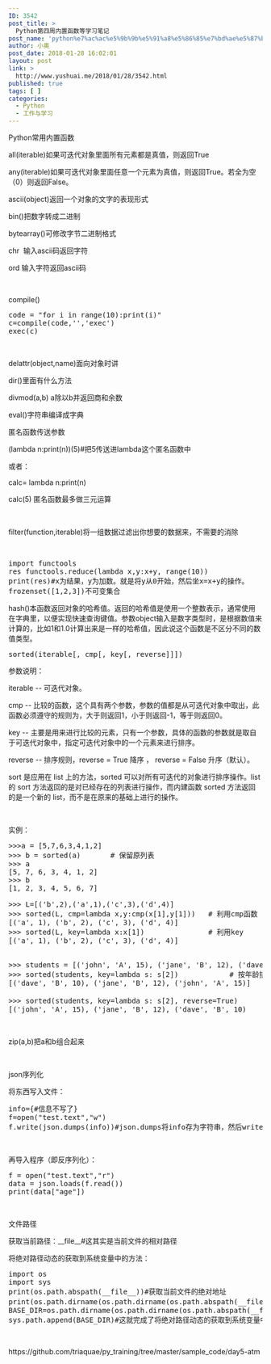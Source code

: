 ```yaml
---
ID: 3542
post_title: >
  Python第四周内置函数等学习笔记
post_name: 'python%e7%ac%ac%e5%9b%9b%e5%91%a8%e5%86%85%e7%bd%ae%e5%87%bd%e6%95%b0%e7%ad%89%e5%ad%a6%e4%b9%a0%e7%ac%94%e8%ae%b0'
author: 小奥
post_date: 2018-01-28 16:02:01
layout: post
link: >
  http://www.yushuai.me/2018/01/28/3542.html
published: true
tags: [ ]
categories:
  - Python
  - 工作与学习
---
```

<p>Python常用内置函数</p><p>all(iterable)如果可迭代对象里面所有元素都是真值，则返回True</p><p>any(iterable)如果可迭代对象里面任意一个元素为真值，则返回True。若全为空（0）则返回False。</p><p>ascii(object)返回一个对象的文字的表现形式</p><p>bin()把数字转成二进制</p><p>bytearray()可修改字节二进制格式</p><p>chr&nbsp; 输入ascii码返回字符</p><p>ord 输入字符返回ascii码</p><p><br/></p><p>compile()</p><pre class="brush:python;toolbar:false">code&nbsp;=&nbsp;&quot;for&nbsp;i&nbsp;in&nbsp;range(10):print(i)&quot;
c=compile(code,&#39;&#39;,&#39;exec&#39;)
exec(c)</pre><p><br/></p><p>delattr(object,name)面向对象时讲</p><p>dir()里面有什么方法</p><p>divmod(a,b) a除以b并返回商和余数</p><p>eval()字符串编译成字典</p><p>匿名函数传送参数</p><p>(lambda n:print(n))(5)#把5传送进lambda这个匿名函数中</p><p>或者：</p><p>calc= lambda n:print(n)</p><p>calc(5) 匿名函数最多做三元运算</p><p><br/></p><p>filter(function,iterable)将一组数据过滤出你想要的数据来，不需要的消除</p><p><br/></p><pre class="brush:python;toolbar:false">import&nbsp;functools
res&nbsp;functools.reduce(lambda&nbsp;x,y:x+y,&nbsp;range(10))
print(res)#x为结果，y为加数。就是将y从0开始，然后坐x=x+y的操作。
frozenset([1,2,3])不可变集合</pre><p>hash()本函数返回对象的哈希值。返回的哈希值是使用一个整数表示，通常使用在字典里，以便实现快速查询键值。参数object输入是数字类型时，是根据数值来计算的，比如1和1.0计算出来是一样的哈希值，因此说这个函数是不区分不同的数值类型。</p><pre class="brush:python;toolbar:false">sorted(iterable[,&nbsp;cmp[,&nbsp;key[,&nbsp;reverse]]])</pre><p>参数说明：</p><p>iterable -- 可迭代对象。</p><p>cmp -- 比较的函数，这个具有两个参数，参数的值都是从可迭代对象中取出，此函数必须遵守的规则为，大于则返回1，小于则返回-1，等于则返回0。</p><p>key -- 主要是用来进行比较的元素，只有一个参数，具体的函数的参数就是取自于可迭代对象中，指定可迭代对象中的一个元素来进行排序。</p><p>reverse -- 排序规则，reverse = True 降序 ， reverse = False 升序（默认）。</p><p>sort 是应用在 list 上的方法，sorted 可以对所有可迭代的对象进行排序操作。list 的 sort 方法返回的是对已经存在的列表进行操作，而内建函数 sorted 方法返回的是一个新的 list，而不是在原来的基础上进行的操作。</p><p><br/></p><p>实例：</p><pre class="brush:python;toolbar:false">&gt;&gt;&gt;a&nbsp;=&nbsp;[5,7,6,3,4,1,2]
&gt;&gt;&gt;&nbsp;b&nbsp;=&nbsp;sorted(a)&nbsp;&nbsp;&nbsp;&nbsp;&nbsp;&nbsp;&nbsp;#&nbsp;保留原列表
&gt;&gt;&gt;&nbsp;a&nbsp;
[5,&nbsp;7,&nbsp;6,&nbsp;3,&nbsp;4,&nbsp;1,&nbsp;2]
&gt;&gt;&gt;&nbsp;b
[1,&nbsp;2,&nbsp;3,&nbsp;4,&nbsp;5,&nbsp;6,&nbsp;7]
&nbsp;
&gt;&gt;&gt;&nbsp;L=[(&#39;b&#39;,2),(&#39;a&#39;,1),(&#39;c&#39;,3),(&#39;d&#39;,4)]
&gt;&gt;&gt;&nbsp;sorted(L,&nbsp;cmp=lambda&nbsp;x,y:cmp(x[1],y[1]))&nbsp;&nbsp;&nbsp;#&nbsp;利用cmp函数
[(&#39;a&#39;,&nbsp;1),&nbsp;(&#39;b&#39;,&nbsp;2),&nbsp;(&#39;c&#39;,&nbsp;3),&nbsp;(&#39;d&#39;,&nbsp;4)]
&gt;&gt;&gt;&nbsp;sorted(L,&nbsp;key=lambda&nbsp;x:x[1])&nbsp;&nbsp;&nbsp;&nbsp;&nbsp;&nbsp;&nbsp;&nbsp;&nbsp;&nbsp;&nbsp;&nbsp;&nbsp;&nbsp;&nbsp;#&nbsp;利用key
[(&#39;a&#39;,&nbsp;1),&nbsp;(&#39;b&#39;,&nbsp;2),&nbsp;(&#39;c&#39;,&nbsp;3),&nbsp;(&#39;d&#39;,&nbsp;4)]
&nbsp;
&nbsp;
&gt;&gt;&gt;&nbsp;students&nbsp;=&nbsp;[(&#39;john&#39;,&nbsp;&#39;A&#39;,&nbsp;15),&nbsp;(&#39;jane&#39;,&nbsp;&#39;B&#39;,&nbsp;12),&nbsp;(&#39;dave&#39;,&nbsp;&#39;B&#39;,&nbsp;10)]
&gt;&gt;&gt;&nbsp;sorted(students,&nbsp;key=lambda&nbsp;s:&nbsp;s[2])&nbsp;&nbsp;&nbsp;&nbsp;&nbsp;&nbsp;&nbsp;&nbsp;&nbsp;&nbsp;&nbsp;&nbsp;#&nbsp;按年龄排序
[(&#39;dave&#39;,&nbsp;&#39;B&#39;,&nbsp;10),&nbsp;(&#39;jane&#39;,&nbsp;&#39;B&#39;,&nbsp;12),&nbsp;(&#39;john&#39;,&nbsp;&#39;A&#39;,&nbsp;15)]
&nbsp;
&gt;&gt;&gt;&nbsp;sorted(students,&nbsp;key=lambda&nbsp;s:&nbsp;s[2],&nbsp;reverse=True)&nbsp;&nbsp;&nbsp;&nbsp;&nbsp;&nbsp;&nbsp;#&nbsp;按降序
[(&#39;john&#39;,&nbsp;&#39;A&#39;,&nbsp;15),&nbsp;(&#39;jane&#39;,&nbsp;&#39;B&#39;,&nbsp;12),&nbsp;(&#39;dave&#39;,&nbsp;&#39;B&#39;,&nbsp;10)</pre><p><br/></p><p>zip(a,b)把a和b组合起来</p><p><br/></p><p>json序列化</p><p>将东西写入文件：</p><pre class="brush:python;toolbar:false">info={#信息不写了}
f=open(&quot;test.text&quot;,&quot;w&quot;)
f.write(json.dumps(info))#json.dumps将info存为字符串，然后write函数是写入文件</pre><p><br/></p><p>再导入程序（即反序列化）：</p><pre class="brush:python;toolbar:false">f&nbsp;=&nbsp;open(&quot;test.text&quot;,&quot;r&quot;)
data&nbsp;=&nbsp;json.loads(f.read())
print(data[&quot;age&quot;])</pre><p><br/></p><p>文件路径</p><p>获取当前路径：__file__#这其实是当前文件的相对路径</p><p>将绝对路径动态的获取到系统变量中的方法：</p><pre class="brush:python;toolbar:false">import&nbsp;os
import&nbsp;sys
print(os.path.abspath(__file__))#获取当前文件的绝对地址
print(os.path.dirname(os.path.dirname(os.path.abspath(__file__))))#获取当前文件所在目录地址
BASE_DIR=os.path.dirname(os.path.dirname(os.path.abspath(__file__)))
sys.path.append(BASE_DIR)#这就完成了将绝对路径动态的获取到系统变量中</pre><p><br/></p><p>https://github.com/triaquae/py_training/tree/master/sample_code/day5-atm</p><p><br/></p>